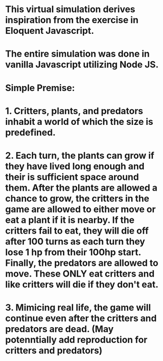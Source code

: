 # This virtual simulation derives inspiration from the exercise in Eloquent Javascript.
# The entire simulation was done in vanilla Javascript utilizing Node JS. 

# Simple Premise:
# 1. Critters, plants, and predators inhabit a world of which the size is predefined. 
# 2. Each turn, the plants can grow if they have lived long enough and their is sufficient space around them. After the plants are allowed a chance to grow, the critters in the game are allowed to either  move  or eat a  plant if it is nearby. If the critters fail to eat, they will die off after 100 turns as each turn they lose 1 hp from their 100hp start. Finally,  the predators are allowed to move. These ONLY eat critters and like critters will die if they don't eat.
# 3. Mimicing real life, the game will continue even after the critters and predators are dead. (May potenntially add reproduction for critters and predators)